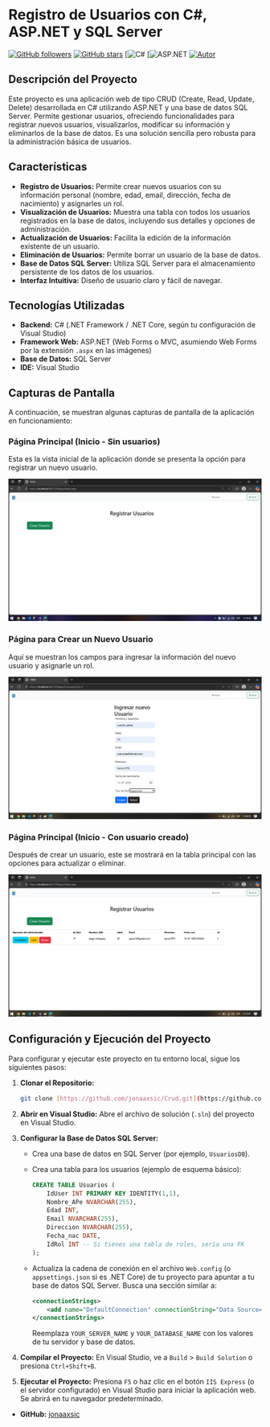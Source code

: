 # Registro  de Usuarios con C#, ASP.NET y SQL Server


[![GitHub followers](https://img.shields.io/github/followers/jonaaxsic?style=social)](https://github.com/jonaaxsic)
[![GitHub stars](https://img.shields.io/github/stars/jonaaxsic?style=social)](https://github.com/jonaaxsic)
[![C#](https://img.shields.io/badge/C%23-239120?style=flat&logo=c-sharp&logoColor=white)
[![ASP.NET](https://img.shields.io/badge/ASP.NET-512BD4?style=flat&logo=dotnet&logoColor=white)
[![Autor](https://img.shields.io/badge/Autor-jonaaxsic-blue?style=flat-square&logo=github)](https://github.com/jonaaxsic)



## Descripción del Proyecto

Este proyecto es una aplicación web de tipo CRUD (Create, Read, Update, Delete) desarrollada en C# utilizando ASP.NET y una base de datos SQL Server. Permite gestionar usuarios, ofreciendo funcionalidades para registrar nuevos usuarios, visualizarlos, modificar su información y eliminarlos de la base de datos. Es una solución sencilla pero robusta para la administración básica de usuarios.

## Características

* **Registro de Usuarios:** Permite crear nuevos usuarios con su información personal (nombre, edad, email, dirección, fecha de nacimiento) y asignarles un rol.
* **Visualización de Usuarios:** Muestra una tabla con todos los usuarios registrados en la base de datos, incluyendo sus detalles y opciones de administración.
* **Actualización de Usuarios:** Facilita la edición de la información existente de un usuario.
* **Eliminación de Usuarios:** Permite borrar un usuario de la base de datos.
* **Base de Datos SQL Server:** Utiliza SQL Server para el almacenamiento persistente de los datos de los usuarios.
* **Interfaz Intuitiva:** Diseño de usuario claro y fácil de navegar.

## Tecnologías Utilizadas

* **Backend:** C# (.NET Framework / .NET Core, según tu configuración de Visual Studio)
* **Framework Web:** ASP.NET (Web Forms o MVC, asumiendo Web Forms por la extensión `.aspx` en las imágenes)
* **Base de Datos:** SQL Server
* **IDE:** Visual Studio

## Capturas de Pantalla

A continuación, se muestran algunas capturas de pantalla de la aplicación en funcionamiento:

### Página Principal (Inicio - Sin usuarios)

Esta es la vista inicial de la aplicación donde se presenta la opción para registrar un nuevo usuario.

![Página Principal Registrar Usuario](./images/registrarUsuario.png)

### Página para Crear un Nuevo Usuario

Aquí se muestran los campos para ingresar la información del nuevo usuario y asignarle un rol.

![Página Crear Usuario](./images/crearUsuario.png)

### Página Principal (Inicio - Con usuario creado)

Después de crear un usuario, este se mostrará en la tabla principal con las opciones para actualizar o eliminar.

![Página Principal con Usuario Creado](./images/usuarioCreado.png)

## Configuración y Ejecución del Proyecto

Para configurar y ejecutar este proyecto en tu entorno local, sigue los siguientes pasos:

1.  **Clonar el Repositorio:**
    ```bash
    git clone [https://github.com/jonaaxsic/Crud.git](https://github.com/jonaaxsic/Crud.git)
    ```

2.  **Abrir en Visual Studio:**
    Abre el archivo de solución (`.sln`) del proyecto en Visual Studio.

3.  **Configurar la Base de Datos SQL Server:**
    * Crea una base de datos en SQL Server (por ejemplo, `UsuariosDB`).
    * Crea una tabla para los usuarios (ejemplo de esquema básico):

        ```sql
        CREATE TABLE Usuarios (
            IdUser INT PRIMARY KEY IDENTITY(1,1),
            Nombre_APe NVARCHAR(255),
            Edad INT,
            Email NVARCHAR(255),
            Direccion NVARCHAR(255),
            Fecha_nac DATE,
            IdRol INT -- Si tienes una tabla de roles, sería una FK
        );
        ```
    * Actualiza la cadena de conexión en el archivo `Web.config` (o `appsettings.json` si es .NET Core) de tu proyecto para apuntar a tu base de datos SQL Server. Busca una sección similar a:

        ```xml
        <connectionStrings>
            <add name="DefaultConnection" connectionString="Data Source=YOUR_SERVER_NAME;Initial Catalog=YOUR_DATABASE_NAME;Integrated Security=True" providerName="System.Data.SqlClient" />
        </connectionStrings>
        ```
        Reemplaza `YOUR_SERVER_NAME` y `YOUR_DATABASE_NAME` con los valores de tu servidor y base de datos.

4.  **Compilar el Proyecto:**
    En Visual Studio, ve a `Build` > `Build Solution` o presiona `Ctrl+Shift+B`.

5.  **Ejecutar el Proyecto:**
    Presiona `F5` o haz clic en el botón `IIS Express` (o el servidor configurado) en Visual Studio para iniciar la aplicación web. Se abrirá en tu navegador predeterminado.



* **GitHub:** [jonaaxsic](https://github.com/jonaaxsic)
